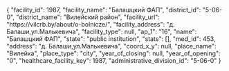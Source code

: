 {
    "facility_id": 1987,
    "facility_name": "Балашцкий ФАП",
    "district_id": "5-06-0",
    "district_name": "Вилейский район",
    "facility_url": "https:\/\/vilcrb.by\/about\/o-bolnicze\/",
    "facility_address": "д. Балаши,ул.Малькевича",
    "facility_type": null,
    "ap_1": "16",
    "name": "Балашцкий ФАП",
    "state": "public institution",
    "stats": [],
    "med_id": 453,
    "address": "д. Балаши,ул.Малькевича",
    "coord_x_y": null,
    "place_name": "Вилейка",
    "place_type": "city",
    "year_of_closing": null,
    "year_of_opening": "0",
    "healthcare_facility_key": 1987,
    "administrative_division_id": "5-06-0"
}
